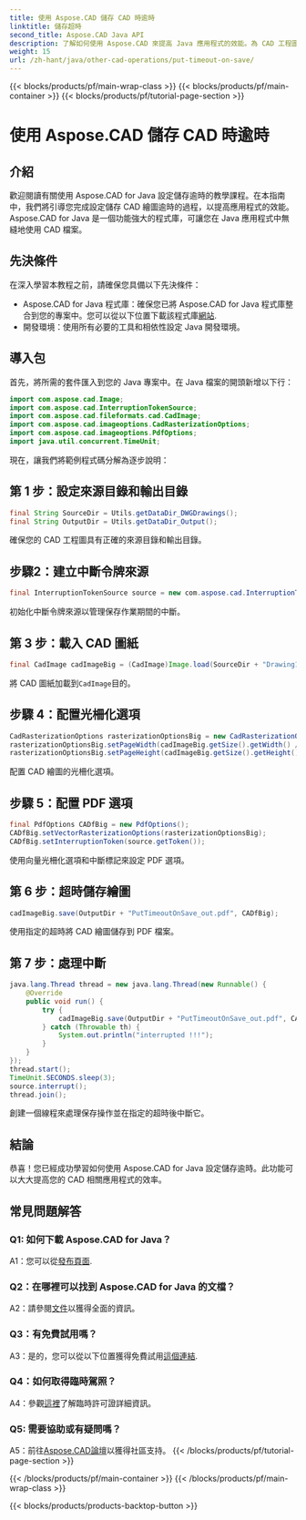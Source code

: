 ```yaml
---
title: 使用 Aspose.CAD 儲存 CAD 時逾時
linktitle: 儲存超時
second_title: Aspose.CAD Java API
description: 了解如何使用 Aspose.CAD 來提高 Java 應用程式的效能。為 CAD 工程圖的儲存設定逾時。請遵循我們的逐步指南。
weight: 15
url: /zh-hant/java/other-cad-operations/put-timeout-on-save/
---
```


{{< blocks/products/pf/main-wrap-class >}}
{{< blocks/products/pf/main-container >}}
{{< blocks/products/pf/tutorial-page-section >}}

# 使用 Aspose.CAD 儲存 CAD 時逾時

## 介紹

歡迎閱讀有關使用 Aspose.CAD for Java 設定儲存逾時的教學課程。在本指南中，我們將引導您完成設定儲存 CAD 繪圖逾時的過程，以提高應用程式的效能。 Aspose.CAD for Java 是一個功能強大的程式庫，可讓您在 Java 應用程式中無縫地使用 CAD 檔案。

## 先決條件

在深入學習本教程之前，請確保您具備以下先決條件：
-  Aspose.CAD for Java 程式庫：確保您已將 Aspose.CAD for Java 程式庫整合到您的專案中。您可以從以下位置下載該程式庫[網站](https://releases.aspose.com/cad/java/).
- 開發環境：使用所有必要的工具和相依性設定 Java 開發環境。

## 導入包

首先，將所需的套件匯入到您的 Java 專案中。在 Java 檔案的開頭新增以下行：

```java
import com.aspose.cad.Image;
import com.aspose.cad.InterruptionTokenSource;
import com.aspose.cad.fileformats.cad.CadImage;
import com.aspose.cad.imageoptions.CadRasterizationOptions;
import com.aspose.cad.imageoptions.PdfOptions;
import java.util.concurrent.TimeUnit;
```

現在，讓我們將範例程式碼分解為逐步說明：

## 第 1 步：設定來源目錄和輸出目錄

```java
final String SourceDir = Utils.getDataDir_DWGDrawings();
final String OutputDir = Utils.getDataDir_Output();
```

確保您的 CAD 工程圖具有正確的來源目錄和輸出目錄。

## 步驟2：建立中斷令牌來源

```java
final InterruptionTokenSource source = new com.aspose.cad.InterruptionTokenSource();
```

初始化中斷令牌來源以管理保存作業期間的中斷。

## 第 3 步：載入 CAD 圖紙

```java
final CadImage cadImageBig = (CadImage)Image.load(SourceDir + "Drawing11.dwg");
```

將 CAD 圖紙加載到`CadImage`目的。

## 步驟 4：配置光柵化選項

```java
CadRasterizationOptions rasterizationOptionsBig = new CadRasterizationOptions();
rasterizationOptionsBig.setPageWidth(cadImageBig.getSize().getWidth() / 2);
rasterizationOptionsBig.setPageHeight(cadImageBig.getSize().getHeight() / 2);
```

配置 CAD 繪圖的光柵化選項。

## 步驟 5：配置 PDF 選項

```java
final PdfOptions CADfBig = new PdfOptions();
CADfBig.setVectorRasterizationOptions(rasterizationOptionsBig);
CADfBig.setInterruptionToken(source.getToken());
```

使用向量光柵化選項和中斷標記來設定 PDF 選項。

## 第 6 步：超時儲存繪圖

```java
cadImageBig.save(OutputDir + "PutTimeoutOnSave_out.pdf", CADfBig);
```

使用指定的超時將 CAD 繪圖儲存到 PDF 檔案。

## 第 7 步：處理中斷

```java
java.lang.Thread thread = new java.lang.Thread(new Runnable() {
    @Override
    public void run() {
        try {
            cadImageBig.save(OutputDir + "PutTimeoutOnSave_out.pdf", CADfBig);
        } catch (Throwable th) {
            System.out.println("interrupted !!!");
        }
    }
});
thread.start();
TimeUnit.SECONDS.sleep(3);
source.interrupt();
thread.join();
```

創建一個線程來處理保存操作並在指定的超時後中斷它。

## 結論

恭喜！您已經成功學習如何使用 Aspose.CAD for Java 設定儲存逾時。此功能可以大大提高您的 CAD 相關應用程式的效率。

## 常見問題解答

### Q1: 如何下載 Aspose.CAD for Java？

 A1：您可以從[發布頁面](https://releases.aspose.com/cad/java/).

### Q2：在哪裡可以找到 Aspose.CAD for Java 的文檔？

 A2：請參閱[文件](https://reference.aspose.com/cad/java/)以獲得全面的資訊。

### Q3：有免費試用嗎？

A3：是的，您可以從以下位置獲得免費試用[這個連結](https://releases.aspose.com/).

### Q4：如何取得臨時駕照？

 A4：參觀[這裡](https://purchase.aspose.com/temporary-license/)了解臨時許可證詳細資訊。

### Q5: 需要協助或有疑問嗎？

 A5：前往[Aspose.CAD論壇](https://forum.aspose.com/c/cad/19)以獲得社區支持。
{{< /blocks/products/pf/tutorial-page-section >}}

{{< /blocks/products/pf/main-container >}}
{{< /blocks/products/pf/main-wrap-class >}}

{{< blocks/products/products-backtop-button >}}

